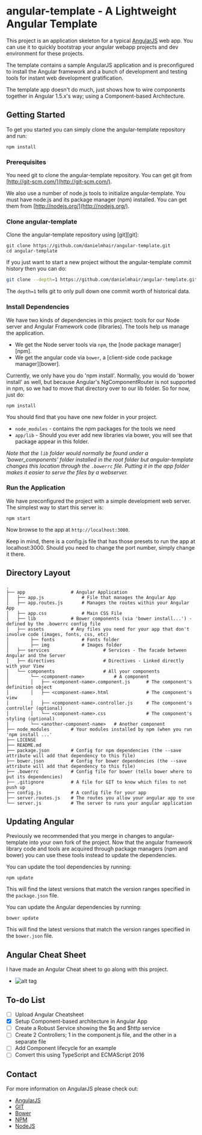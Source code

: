 # angular-template - A Lightweight Angular Template

This project is an application skeleton for a typical [AngularJS](http://angularjs.org/) web app.
You can use it to quickly bootstrap your angular webapp projects and dev environment for these
projects.

The template contains a sample AngularJS application and is preconfigured to install the Angular
framework and a bunch of development and testing tools for instant web development gratification.

The template app doesn't do much, just shows how to wire components together in Angular 1.5.x's way;
using a Component-based Architecture.


## Getting Started

To get you started you can simply clone the angular-template repository and run:
```
npm install
```

### Prerequisites

You need git to clone the angular-template repository. You can get git from
[http://git-scm.com/](http://git-scm.com/).

We also use a number of node.js tools to initialize angular-template. You must have node.js and
its package manager (npm) installed.  You can get them from [http://nodejs.org/](http://nodejs.org/).

### Clone angular-template

Clone the angular-template repository using [git][git]:

```
git clone https://github.com/danielmhair/angular-template.git
cd angular-template
```

If you just want to start a new project without the angular-template commit history then you can do:

```bash
git clone --depth=1 https://github.com/danielmhair/angular-template.git <your-project-name>
```

The `depth=1` tells git to only pull down one commit worth of historical data.

### Install Dependencies

We have two kinds of dependencies in this project: tools for our Node server and Angular Framework code (libraries).  The tools help
us manage the application.

* We get the Node server tools via `npm`, the [node package manager][npm].
* We get the angular code via `bower`, a [client-side code package manager][bower].

Currently, we only have you do 'npm install'. Normally, you would do 'bower install'
as well, but because Angular's NgComponentRouter is not supported in npm, so we had to
move that directory over to our lib folder. So for now, just do:

```
npm install
```

You should find that you have one new folder in your project.

* `node_modules` - contains the npm packages for the tools we need
* `app/lib` - Should you ever add new libraries via bower, you will see that package appear in this folder.

*Note that the `lib` folder would normally be found under a 'bower_components' folder installed in the root
folder but angular-template changes this location through the `.bowerrc` file.  Putting it in the app folder makes
it easier to serve the files by a webserver.*

### Run the Application

We have preconfigured the project with a simple development web server.  The simplest way to start
this server is:

```
npm start
```

Now browse to the app at `http://localhost:3000`.

Keep in mind, there is a config.js file that has those presets to run the app at localhost:3000.
Should you need to change the port number, simply change it there.


## Directory Layout

    .
    ├── app                 # Angular Application
    │   ├── app.js              # File that manages the Angular App
    │   ├── app.routes.js       # Manages the routes within your Angular App
    │   ├── app.css             # Main CSS File
    │   ├── lib             # Bower components (via 'bower install...') - defined by the .bowerrc config file
    │   ├── assets          # Any files you need for your app that don't involve code (images, fonts, css, etc)
    │        ├── fonts          # Fonts folder
    │        ├── img            # Images folder
    │   ├── services                    # Services - The facade between Angular and the Server
    │   ├── directives                  # Directives - Linked directly with your View
    │   └── components                  # All your components
    │        └── <component-name>           # A component
    │        │   ├── <component-name>.component.js      # The component's definition object
    │        │   ├── <component-name>.html              # The component's view
    │        │   ├── <component-name>.controller.js     # The component's controller (optional)
    │        │   └── <component-name>.css               # The component's styling (optional)
    │        └── <another-component-name>   # Another component
    ├── node_modules        # Your modules installed by npm (when you run 'npm install ...'
    ├── LICENSE
    ├── README.md
    ├── package.json        # Config for npm dependencies (the --save attribute will add that dependency to this file)
    ├── bower.json          # Config for bower dependencies (the --save attribute will add that dependency to this file)
    ├── .bowerrc            # Config file for bower (tells bower where to put its dependencies)
    ├── .gitignore          # A file for GIT to know which files to not push up
    ├── config.js           # A config file for your app
    ├── server.routes.js    # The routes you allow your angular app to use
    └── server.js           # The server to runs your angular application

## Updating Angular

Previously we recommended that you merge in changes to angular-template into your own fork of the project.
Now that the angular framework library code and tools are acquired through package managers (npm and
bower) you can use these tools instead to update the dependencies.

You can update the tool dependencies by running:

```
npm update
```

This will find the latest versions that match the version ranges specified in the `package.json` file.

You can update the Angular dependencies by running:

```
bower update
```

This will find the latest versions that match the version ranges specified in the `bower.json` file.

## Angular Cheat Sheet

I have made an Angular Cheat sheet to go along with this project.
* ![alt tag](https://raw.githubusercontent.com/danielmhair/angular-template/master/angular-cheatsheet.jpg)

## To-do List
- [ ] Upload Angular Cheatsheet
- [x] Setup Component-based architecture in Angular App
- [ ] Create a Robust Service showing the $q and $http service
- [ ] Create 2 Controllers; 1 in the component.js file, and the other in a separate file
- [ ] Add Component lifecycle for an example
- [ ] Convert this using TypeScript and ECMAScript 2016

## Contact

For more information on AngularJS please check out:
* [AngularJS](http://angularjs.org/)
* [GIT](http://git-scm.com/)
* [Bower](http://bower.io)
* [NPM](https://www.npmjs.org/)
* [NodeJS](http://nodejs.org)